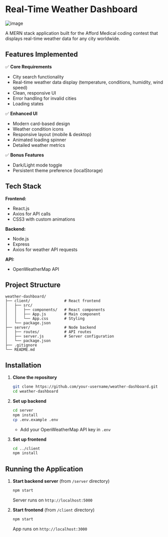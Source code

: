 # Real-Time Weather Dashboard

![image](https://github.com/user-attachments/assets/53dfcb45-ae4d-4e7b-b7da-3b1be2eae8e4)


A MERN stack application built for the Afford Medical coding contest that displays real-time weather data for any city worldwide.

## Features Implemented

✅ **Core Requirements**
- City search functionality
- Real-time weather data display (temperature, conditions, humidity, wind speed)
- Clean, responsive UI
- Error handling for invalid cities
- Loading states

✅ **Enhanced UI**
- Modern card-based design
- Weather condition icons
- Responsive layout (mobile & desktop)
- Animated loading spinner
- Detailed weather metrics

✅ **Bonus Features**
- Dark/Light mode toggle
- Persistent theme preference (localStorage)

## Tech Stack

**Frontend:**
- React.js
- Axios for API calls
- CSS3 with custom animations

**Backend:**
- Node.js
- Express
- Axios for weather API requests

**API:**
- OpenWeatherMap API

## Project Structure

```
weather-dashboard/
├── client/               # React frontend
│   ├── src/
│   │   ├── components/   # React components
│   │   ├── App.js        # Main component
│   │   └── App.css       # Styling
│   └── package.json
├── server/               # Node backend
│   ├── routes/           # API routes
│   ├── server.js         # Server configuration
│   └── package.json
├── .gitignore
└── README.md
```

## Installation

1. **Clone the repository**
   ```bash
   git clone https://github.com/your-username/weather-dashboard.git
   cd weather-dashboard
   ```

2. **Set up backend**
   ```bash
   cd server
   npm install
   cp .env.example .env
   ```
   - Add your OpenWeatherMap API key in `.env`

3. **Set up frontend**
   ```bash
   cd ../client
   npm install
   ```

## Running the Application

1. **Start backend server** (from `/server` directory)
   ```bash
   npm start
   ```
   Server runs on `http://localhost:5000`

2. **Start frontend** (from `/client` directory)
   ```bash
   npm start
   ```
   App runs on `http://localhost:3000`
